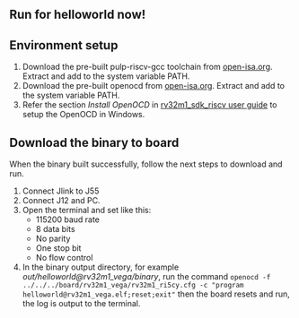## Run for helloworld now!
## Environment setup

1. Download the pre-built pulp-riscv-gcc toolchain from [open-isa.org](www.open-isa.org). Extract and
   add to the system variable PATH.
2. Download the pre-built openocd from [open-isa.org](www.open-isa.org). Extract and add to the system
   variable PATH.
3. Refer the section _Install OpenOCD_ in [rv32m1_sdk_riscv user guide](https://github.com/open-isa-rv32m1/rv32m1_sdk_riscv)
   to setup the OpenOCD in Windows.

## Download the binary to board

When the binary built successfully, follow the next steps to download and run.

1. Connect Jlink to J55
2. Connect J12 and PC.
3. Open the terminal and set like this:
    - 115200 baud rate
    - 8 data bits
    - No parity
    - One stop bit
    - No flow control
4. In the binary output directory, for example _out/helloworld@rv32m1\_vega/binary_,
   run the command
   `openocd -f ../../../board/rv32m1_vega/rv32m1_ri5cy.cfg -c "program helloworld@rv32m1_vega.elf;reset;exit"`
   then the board resets and run, the log is output to the terminal.
